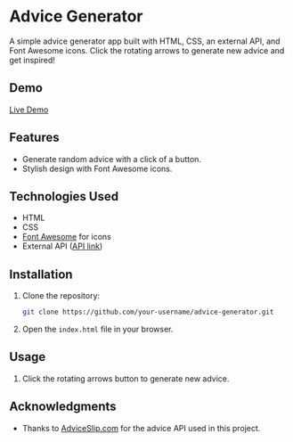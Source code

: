 # Advice Generator

A simple advice generator app built with HTML, CSS, an external API, and Font Awesome icons. Click the rotating arrows to generate new advice and get inspired!

## Demo

[Live Demo](https://jackhipperson.github.io/AdviceGenerator)

## Features

- Generate random advice with a click of a button.
- Stylish design with Font Awesome icons.

## Technologies Used

- HTML
- CSS
- [Font Awesome](https://fontawesome.com/) for icons
- External API ([API link](https://api.adviceslip.com/advice))

## Installation

1. Clone the repository:

   ```bash
   git clone https://github.com/your-username/advice-generator.git
   ```

2. Open the `index.html` file in your browser.

## Usage

1. Click the rotating arrows button to generate new advice.

## Acknowledgments

- Thanks to [AdviceSlip.com](https://api.adviceslip.com/advice) for the advice API used in this project.
